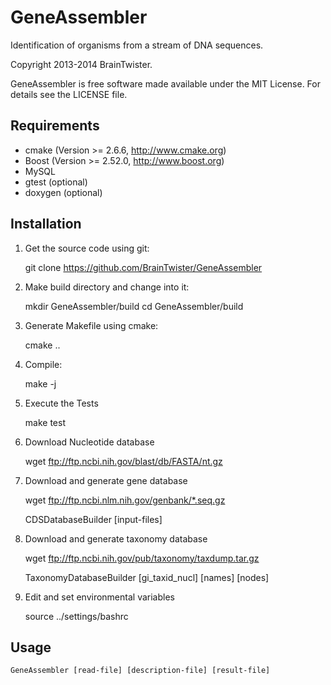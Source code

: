 GeneAssembler
=============

Identification of organisms from a stream of DNA sequences.

Copyright 2013-2014 BrainTwister.

GeneAssembler is free software made available under the MIT License. For details see the LICENSE file.

Requirements
------------

- cmake (Version >= 2.6.6, http://www.cmake.org)
- Boost (Version >= 2.52.0, http://www.boost.org)
- MySQL
- gtest (optional)
- doxygen (optional)

Installation
------------

1) Get the source code using git:

    git clone https://github.com/BrainTwister/GeneAssembler
  
2) Make build directory and change into it:
  
    mkdir GeneAssembler/build
    cd GeneAssembler/build

3) Generate Makefile using cmake:

    cmake ..

4) Compile:

    make -j <number of cores>

5) Execute the Tests

    make test

6) Download Nucleotide database

    wget ftp://ftp.ncbi.nih.gov/blast/db/FASTA/nt.gz

7) Download and generate gene database

    wget ftp://ftp.ncbi.nlm.nih.gov/genbank/*.seq.gz
 
    CDSDatabaseBuilder [input-files]

8) Download and generate taxonomy database

    wget ftp://ftp.ncbi.nih.gov/pub/taxonomy/taxdump.tar.gz

    TaxonomyDatabaseBuilder [gi_taxid_nucl] [names] [nodes]

9) Edit and set environmental variables

    source ../settings/bashrc

Usage
-----

    GeneAssembler [read-file] [description-file] [result-file]

